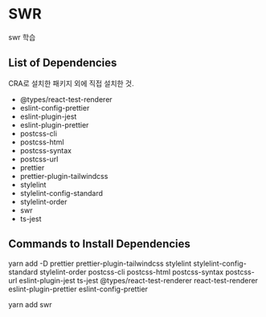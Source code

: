 # SWR

swr 학습

## List of Dependencies

CRA로 설치한 패키지 외에 직접 설치한 것.

- @types/react-test-renderer
- eslint-config-prettier
- eslint-plugin-jest
- eslint-plugin-prettier
- postcss-cli
- postcss-html
- postcss-syntax
- postcss-url
- prettier
- prettier-plugin-tailwindcss
- stylelint
- stylelint-config-standard
- stylelint-order
- swr
- ts-jest

## Commands to Install Dependencies

yarn add -D prettier prettier-plugin-tailwindcss stylelint stylelint-config-standard stylelint-order postcss-cli postcss-html postcss-syntax postcss-url eslint-plugin-jest ts-jest @types/react-test-renderer react-test-renderer eslint-plugin-prettier eslint-config-prettier

yarn add swr
